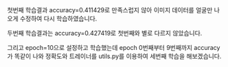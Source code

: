 첫번째 학습결과 accuracy=0.411429로 만족스럽지 않아
이미지 데이터를 얼굴만 나오게 수정하여 다시 학습하였습니다.

두번째 학습결과는 accuracy=0.427419로 첫번째와 별로 다르지 않았습니다.

그리고 epoch=10으로 설정하고 학습했는데 epoch 0번째부터 9번째까지 accuracy가 똑같이 나와
정확도와 트레이너를 utils.py를 이용하여 세번째 학습을 해보겠습니다.
